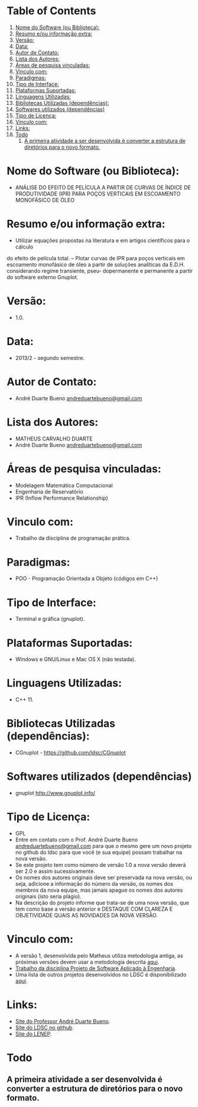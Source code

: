 
# Table of Contents

1.  [Nome do Software (ou Biblioteca):](#org9a28923)
2.  [Resumo e/ou informação extra:](#org1305875)
3.  [Versão:](#org7d4175e)
4.  [Data:](#orgfae4ece)
5.  [Autor de Contato:](#orgab1a860)
6.  [Lista dos Autores:](#org8fdf278)
7.  [Áreas de pesquisa vinculadas:](#org0cdf77b)
8.  [Vinculo com:](#org2f5bd65)
9.  [Paradigmas:](#orgbf3911a)
10. [Tipo de Interface:](#org4d07546)
11. [Plataformas Suportadas:](#orgdec94fd)
12. [Linguagens Utilizadas:](#org2e6b7f4)
13. [Bibliotecas Utilizadas (dependências):](#orgba047c4)
14. [Softwares utilizados (dependências)](#org3da2f71)
15. [Tipo de Licença:](#org6b101a6)
16. [Vinculo com:](#orgdeb2c2c)
17. [Links:](#org3efff9b)
18. [Todo](#org482d761)
    1.  [A primeira atividade a ser desenvolvida é converter a estrutura de diretórios para o novo formato.](#orgbbbe72c)


<a id="org9a28923"></a>

# Nome do Software (ou Biblioteca):

-   ANÁLISE DO EFEITO DE PELÍCULA A PARTIR DE CURVAS DE ÍNDICE DE PRODUTIVIDADE (IPR) PARA POÇOS VERTICAIS EM ESCOAMENTO MONOFÁSICO DE ÓLEO


<a id="org1305875"></a>

# Resumo e/ou informação extra:

-   Utilizar equações propostas na literatura e em artigos cientı́ficos para o cálculo

do efeito de pelı́cula total.
– Plotar curvas de IPR para poços verticais em escoamento monofásico de óleo a
partir de soluções analı́ticas da E.D.H. considerando regime transiente, pseu-
dopermanente e permanente a partir do software externo Gnuplot.


<a id="org7d4175e"></a>

# Versão:

-   1.0.


<a id="orgfae4ece"></a>

# Data:

-   2013/2 - segundo semestre.


<a id="orgab1a860"></a>

# Autor de Contato:

-   André Duarte Bueno <andreduartebueno@gmail.com>


<a id="org8fdf278"></a>

# Lista dos Autores:

-   MATHEUS CARVALHO DUARTE
-   André Duarte Bueno <andreduartebueno@gmail.com>


<a id="org0cdf77b"></a>

# Áreas de pesquisa vinculadas:

-   Modelagem Matemática Computacional
-   Engenharia de Reservatório
-   IPR (Inflow Performance Relationship)


<a id="org2f5bd65"></a>

# Vinculo com:

-   Trabalho da disciplina de programação prática.


<a id="orgbf3911a"></a>

# Paradigmas:

-   POO - Programação Orientada a Objeto (códigos em C++)


<a id="org4d07546"></a>

# Tipo de Interface:

-   Terminal e gráfica (gnuplot).


<a id="orgdec94fd"></a>

# Plataformas Suportadas:

-   Windows e GNU/Linux e Mac OS X (não testada).


<a id="org2e6b7f4"></a>

# Linguagens Utilizadas:

-   C++ 11.


<a id="orgba047c4"></a>

# Bibliotecas Utilizadas (dependências):

-   CGnuplot - <https://github.com/ldsc/CGnuplot>


<a id="org3da2f71"></a>

# Softwares utilizados (dependências)

-   gnuplot <http://www.gnuplot.info/>


<a id="org6b101a6"></a>

# Tipo de Licença:

-   GPL
-   Entre em contato com o Prof. André Duarte Bueno
    andreduartebueno@gmail.com
    para que o mesmo gere um novo projeto no github do ldsc para que você (e sua equipe) possam trabalhar na nova versão.
-   Se este projeto tem como número de versão 1.0 a nova versão deverá ser 2.0 e assim sucessivamente.
-   Os nomes dos autores originais deve ser preservada na nova versão, ou seja, adicione a informação do número da versão, os nomes dos membros da nova equipe, mas jamais apague os nomes dos autores originais (isto seria plágio).
-   Na descrição do projeto informe que trata-se de uma nova versão, que tem como base a versão anterior e DESTAQUE COM CLAREZA E OBJETIVIDADE QUAIS AS NOVIDADES DA NOVA VERSÃO.


<a id="orgdeb2c2c"></a>

# Vinculo com:

-   A versão 1, desenvolvida pelo Matheus utiliza metodologia antiga, as próximas versões devem usar a metodologia descrita [aqui](https://github.com/ldsc/LDSC-ProjetoEngenharia-0-Metodologia-Instrucoes-Etapas).
-   [Trabalho da disciplina Projeto de Software Aplicado à Engenharia](https://sites.google.com/view/professorandreduartebueno/ensino/projeto-de-software-aplicado).
-   Uma lista de outros projetos desenvolvidos no LDSC é disponibilizado [aqui](https://github.com/ldsc/LDSC-ProjetoEngenharia-0-Metodologia-Instrucoes-Etapas).


<a id="org3efff9b"></a>

# Links:

-   [Site do Professor André Duarte Bueno](https://sites.google.com/view/professorandreduartebueno/).
-   [Site do LDSC no github](https://github.com/ldsc).
-   [Site do LENEP](https://uenf.br/cct/lenep).


<a id="org482d761"></a>

# Todo


<a id="orgbbbe72c"></a>

## A primeira atividade a ser desenvolvida é converter a estrutura de diretórios para o novo formato.

